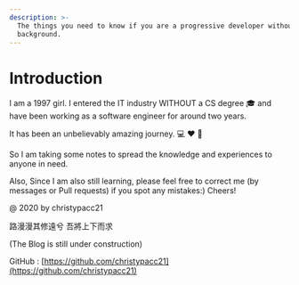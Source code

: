 ```yaml
---
description: >-
  The things you need to know if you are a progressive developer without a CS
  background.
---
```


# Introduction

I am a 1997 girl. I entered the IT industry WITHOUT a CS degree 🎓 and have been working as a software engineer for around two years.

It has been an unbelievably amazing journey. 💻 ❤️ 🐫

So I am taking some notes to spread the knowledge and experiences to anyone in need.

Also, Since I am also still learning, please feel free to correct me \(by messages or Pull requests\) if you spot any mistakes:\) Cheers!

@ 2020 by christypacc21

路漫漫其修遠兮 吾將上下而求

\(The Blog is still under construction\)

GitHub : [https://github.com/christypacc21](https://github.com/christypacc21)

